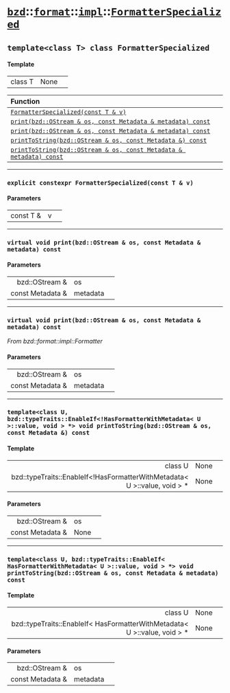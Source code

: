# [`bzd`](../../../../index.md)::[`format`](../../../index.md)::[`impl`](../../index.md)::[`FormatterSpecialized`](../index.md)

## `template<class T> class FormatterSpecialized`

#### Template
||||
|---:|:---|:---|
|class T|None||

|Function||
|:---|:---|
|[`FormatterSpecialized(const T & v)`](./index.md)||
|[`print(bzd::OStream & os, const Metadata & metadata) const`](./index.md)||
|[`print(bzd::OStream & os, const Metadata & metadata) const`](./index.md)||
|[`printToString(bzd::OStream & os, const Metadata &) const`](./index.md)||
|[`printToString(bzd::OStream & os, const Metadata & metadata) const`](./index.md)||
------
### `explicit constexpr FormatterSpecialized(const T & v)`

#### Parameters
||||
|---:|:---|:---|
|const T &|v||
------
### `virtual void print(bzd::OStream & os, const Metadata & metadata) const`

#### Parameters
||||
|---:|:---|:---|
|bzd::OStream &|os||
|const Metadata &|metadata||
------
### `virtual void print(bzd::OStream & os, const Metadata & metadata) const`
*From bzd::format::impl::Formatter*


#### Parameters
||||
|---:|:---|:---|
|bzd::OStream &|os||
|const Metadata &|metadata||
------
### `template<class U, bzd::typeTraits::EnableIf<!HasFormatterWithMetadata< U >::value, void > *> void printToString(bzd::OStream & os, const Metadata &) const`

#### Template
||||
|---:|:---|:---|
|class U|None||
|bzd::typeTraits::EnableIf<!HasFormatterWithMetadata< U >::value, void > *|None||
#### Parameters
||||
|---:|:---|:---|
|bzd::OStream &|os||
|const Metadata &|None||
------
### `template<class U, bzd::typeTraits::EnableIf< HasFormatterWithMetadata< U >::value, void > *> void printToString(bzd::OStream & os, const Metadata & metadata) const`

#### Template
||||
|---:|:---|:---|
|class U|None||
|bzd::typeTraits::EnableIf< HasFormatterWithMetadata< U >::value, void > *|None||
#### Parameters
||||
|---:|:---|:---|
|bzd::OStream &|os||
|const Metadata &|metadata||
